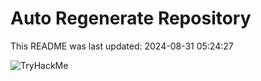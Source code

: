 # Auto Regenerate Repository

This README was last updated: 2024-08-31 05:24:27

 ![TryHackMe](https://tryhackme.com/badge/533634)